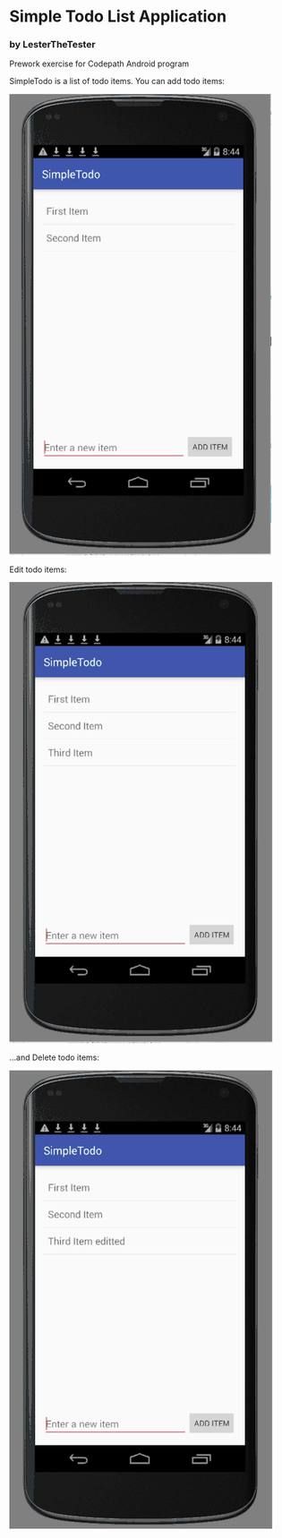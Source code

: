 <h1>Simple Todo List Application</h1>
<h3>by LesterTheTester</h3>
<p>Prework exercise for Codepath Android program</p>
<p>SimpleTodo is a list of todo items.  You can add todo items:</p>
<img src="https://raw.githubusercontent.com/LesterTheTester/SimpleTodo/master/gifs/additem.gif">
<p>Edit todo items:</p>
<img src="https://raw.githubusercontent.com/LesterTheTester/SimpleTodo/master/gifs/edititem.gif">
<p>...and Delete todo items:</p>
<img src="https://raw.githubusercontent.com/LesterTheTester/SimpleTodo/master/gifs/deleteitem.gif">
